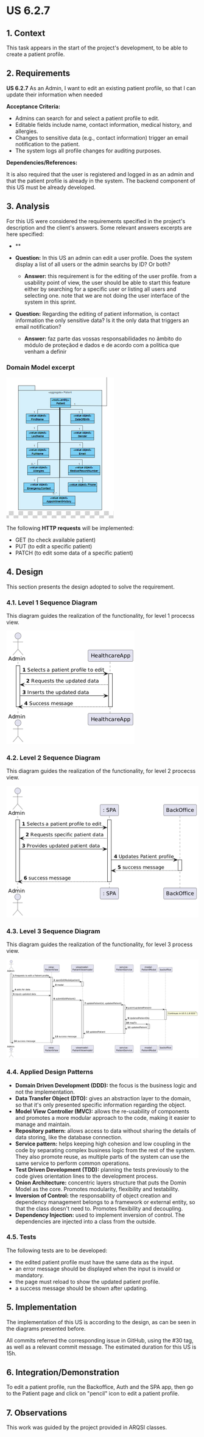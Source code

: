 # US 6.2.7

## 1. Context

This task appears in the start of the project's development, to be able to create a patient profile.


## 2. Requirements

**US 6.2.7** As an Admin, I want to edit an existing patient profile, so that I can update their information when needed

**Acceptance Criteria:**

- Admins can search for and select a patient profile to edit.
- Editable fields include name, contact information, medical history, and allergies.
- Changes to sensitive data (e.g., contact information) trigger an email notification to the patient.
- The system logs all profile changes for auditing purposes.

**Dependencies/References:**

It is also required that the user is registered and logged in as an admin and that the patient profile is already in the system.
The backend component of this US must be already developed.

## 3. Analysis

For this US were considered the requirements specified in the project's description and the client's answers. 
Some relevant answers excerpts are here specified:

- **

- **Question:** In this US an admin can edit a user profile. Does the system display a list of all users or the admin searchs by ID? Or both?
  - **Answer:** this requirement is for the editing of the user profile. from a usability point of view, the user should be able to start this feature either by searching for a specific user or listing all users and selecting one.
note that we are not doing the user interface of the system in this sprint.


- **Question:** Regarding the editing of patient information, is contact information the only sensitive data? Is it the only data that triggers an email notification?
  - **Answer:** faz parte das vossas responsabilidades no âmbito do módulo de proteçãod e dados e de acordo com a politica que venham a definir



###  Domain Model excerpt
![DM Patient](DM%20Patient.png)

The following **HTTP requests** will be implemented:
- GET (to check available patient)
- PUT (to edit a specific patient)
- PATCH (to edit some data of a specific patient)

## 4. Design

This section presents the design adopted to solve the requirement.

### 4.1. Level 1 Sequence Diagram

This diagram guides the realization of the functionality, for level 1 procecss view.

![US6.2.7 N1 SD](US6.2.7%20N1%20SD.png)


### 4.2. Level 2 Sequence Diagram

This diagram guides the realization of the functionality, for level 2 procecss view.

![US6.2.7 N2 SD](US6.2.7%20N2%20SD.png)


### 4.3. Level 3 Sequence Diagram

This diagram guides the realization of the functionality, for level 3 process view.

![US6.2.7 N3 SD](US6.2.7%20N3%20SD.png)





### 4.4. Applied Design Patterns

- **Domain Driven Development (DDD):** the focus is the business logic and not the implementation.
- **Data Transfer Object (DTO):** gives an abstraction layer to the domain, so that it's only presented specific information regarding the object.
- **Model View Controller (MVC):** allows the re-usability of components and promotes a more modular approach to the code, making it easier to manage and maintain.
- **Repository pattern:** allows access to data without sharing the details of data storing, like the database connection.
- **Service pattern:** helps keeping high cohesion and low coupling in the code by separating complex business logic from the rest of the system. They also promote reuse, as multiple parts of the system can use the same service to perform common operations.
- **Test Driven Development (TDD):** planning the tests previously to the code gives orientation lines to the development process.
- **Onion Architecture:** concentric layers structure that puts the Domin Model as the core. Promotes modularity, flexibility and testability.
- **Inversion of Control:** the responsability of object creation and dependency management belongs to a framework or external entity, so that the class doesn't need to. Promotes flexibility and decoupling.
- **Dependency Injection:** used to implement inversion of control. The dependencies are injected into a class from the outside.


### 4.5. Tests

The following tests are to be developed:
- the edited patient profile must have the same data as the input.
- an error message should be displayed when the input is invalid or mandatory.
- the page must reload to show the updated patient profile.
- a success message should be shown after updating.


## 5. Implementation

The implementation of this US is according to the design, as can be seen in the diagrams presented before.

All commits referred the corresponding issue in GitHub, using the #30 tag, as well as a relevant commit message.
The estimated duration for this US is 15h.

## 6. Integration/Demonstration

To edit a patient profile, run the Backoffice, Auth and the SPA app, then go to the Patient page and click on "pencil" icon to edit a patient profile.

## 7. Observations

This work was guided by the project provided in ARQSI classes.